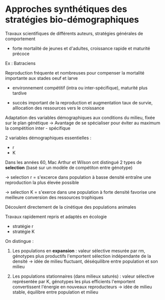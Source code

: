 # Approches synthétiques des stratégies bio-démographiques

Travaux scientifiques de différents auteurs, stratégies générales de comportement

* forte mortalité de jeunes et d'adultes, croissance rapide et maturité précoce

Ex : Batraciens

Reproduction fréquente et nombreuses pour compenser la mortalité importante aux stades oeuf et larve

* environnement compétitif (intra ou inter-spécifique), maturité plus tardive

* succès important de la reproduction et augmentation taux de survie, alllocation des ressources vers le croissance

Adaptation des variables démographiques aux conditions du milieu, fixée sur le plan génétique -> Avantage de se spécialiser pour éviter au maximum la compétition inter - spécifique

2 variables démographiques essentielles :

* r
* K

Dans les années 60, Mac Arthur et Wilson ont distingué 2 types de **selection** (basé sur un modèle de compétiton entre génotype)

-> selection r = s'excerce dans population à basse densité entraîne une reproduction la plus élevée possible

-> selection K = s'exerce dans une population à forte densité favorise une meilleure conversion des ressources trophiques 

Découlent directement de la cinétique des populations animales

Travaux rapidement repris et adaptés en écologie

* stratégie r
* stratégie K

On distingue : 

1) Les populations en **expansion** : valeur sélective mesurée par rm, génotypes plus productifs l'emportent sélection indépendante de la densité -> idée de milieu fluctuant, déséquilibre entre population et son milieu

2) Les populations stationnaires (dans milieux saturés) : valeur sélective représentée par K, génotypes les plus efficients l'emportent convertissent l'énergie en nouveaux reproducteurs -> idée de milieu stable, équilibre entre population et milieu













